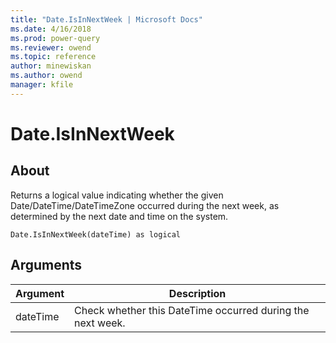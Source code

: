 ```yaml
---
title: "Date.IsInNextWeek | Microsoft Docs"
ms.date: 4/16/2018
ms.prod: power-query
ms.reviewer: owend
ms.topic: reference
author: minewiskan
ms.author: owend
manager: kfile
---
```

# Date.IsInNextWeek

  
## About  
Returns a logical value indicating whether the given Date/DateTime/DateTimeZone occurred during the next week, as determined by the next date and time on the system.  
  
```  
Date.IsInNextWeek(dateTime) as logical  
```  
  
## Arguments  
  
|Argument|Description|  
|------------|---------------|  
|dateTime|Check whether this DateTime occurred during the next week.|  
  
